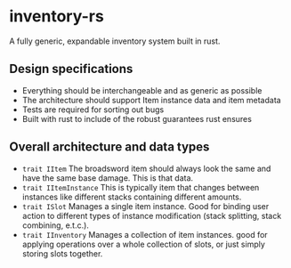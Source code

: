 # inventory-rs
A fully generic, expandable inventory system built in rust.

## Design specifications

 - Everything should be interchangeable and as generic as possible
 - The architecture should support Item instance data and item metadata
 - Tests are required for sorting out bugs
 - Built with rust to include of the robust guarantees rust ensures
 
## Overall architecture and data types

 - `trait IItem` The broadsword item should always look the same and have the same base damage. This is that data.  
 - `trait IItemInstance` This is typically item that changes between instances like different stacks containing different amounts.  
 - `trait ISlot` Manages a single item instance. Good for binding user action to different types of instance modification (stack splitting, stack combining, e.t.c.).  
 - `trait IInventory` Manages a collection of item instances. good for applying operations over a whole collection of slots, or just simply storing slots together.  

